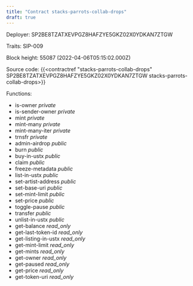 ```yaml
---
title: "Contract stacks-parrots-collab-drops"
draft: true
---
```

Deployer: SP2BE8TZATXEVPGZ8HAFZYE5GKZ02X0YDKAN7ZTGW

Traits:
SIP-009 



Block height: 55087 (2022-04-06T05:15:02.000Z)

Source code: {{<contractref "stacks-parrots-collab-drops" SP2BE8TZATXEVPGZ8HAFZYE5GKZ02X0YDKAN7ZTGW stacks-parrots-collab-drops>}}

Functions:

* is-owner _private_
* is-sender-owner _private_
* mint _private_
* mint-many _private_
* mint-many-iter _private_
* trnsfr _private_
* admin-airdrop _public_
* burn _public_
* buy-in-ustx _public_
* claim _public_
* freeze-metadata _public_
* list-in-ustx _public_
* set-artist-address _public_
* set-base-uri _public_
* set-mint-limit _public_
* set-price _public_
* toggle-pause _public_
* transfer _public_
* unlist-in-ustx _public_
* get-balance _read_only_
* get-last-token-id _read_only_
* get-listing-in-ustx _read_only_
* get-mint-limit _read_only_
* get-mints _read_only_
* get-owner _read_only_
* get-paused _read_only_
* get-price _read_only_
* get-token-uri _read_only_
